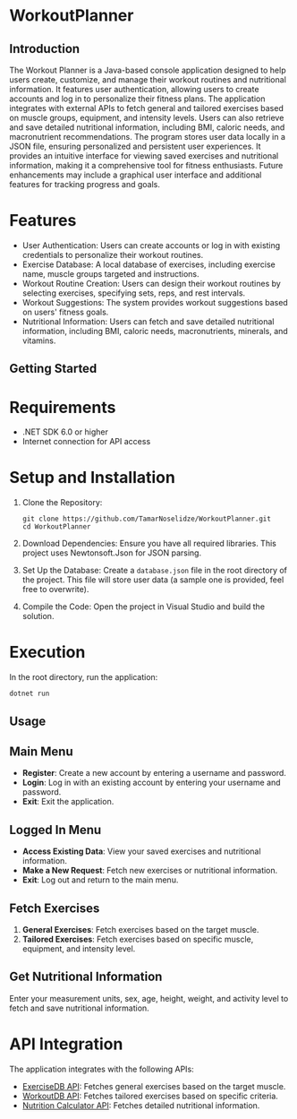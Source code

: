 # WorkoutPlanner

## Introduction
The Workout Planner is a Java-based console application designed to help users create, customize, and manage their workout routines and nutritional information. 
It features user authentication, allowing users to create accounts and log in to personalize their fitness plans. 
The application integrates with external APIs to fetch general and tailored exercises based on muscle groups, equipment, and intensity levels. 
Users can also retrieve and save detailed nutritional information, including BMI, caloric needs, and macronutrient recommendations. 
The program stores user data locally in a JSON file, ensuring personalized and persistent user experiences. 
It provides an intuitive interface for viewing saved exercises and nutritional information, making it a comprehensive tool for fitness enthusiasts. 
Future enhancements may include a graphical user interface and additional features for tracking progress and goals.

# Features

- User Authentication: Users can create accounts or log in with existing credentials to personalize their workout routines.
- Exercise Database: A local database of exercises, including exercise name, muscle groups targeted and instructions.
- Workout Routine Creation: Users can design their workout routines by selecting exercises, specifying sets, reps, and rest intervals.
- Workout Suggestions: The system provides workout suggestions based on users' fitness goals.
- Nutritional Information: Users can fetch and save detailed nutritional information, including BMI, caloric needs, macronutrients, minerals, and vitamins.


## Getting Started

# Requirements

- .NET SDK 6.0 or higher
- Internet connection for API access


# Setup and Installation

1. Clone the Repository:

    ```
    git clone https://github.com/TamarNoselidze/WorkoutPlanner.git
    cd WorkoutPlanner
    ```

2. Download Dependencies:
    Ensure you have all required libraries. This project uses Newtonsoft.Json for JSON parsing.

3. Set Up the Database:
    Create a `database.json` file in the root directory of the project. This file will store user data (a sample one is provided, feel free to overwrite).

4. Compile the Code:
    Open the project in Visual Studio and build the solution.


# Execution

In the root directory, run the application:
```
dotnet run
```


## Usage

## Main Menu

- **Register**: Create a new account by entering a username and password.
- **Login**: Log in with an existing account by entering your username and password.
- **Exit**: Exit the application.

## Logged In Menu

- **Access Existing Data**: View your saved exercises and nutritional information.
- **Make a New Request**: Fetch new exercises or nutritional information.
- **Exit**: Log out and return to the main menu.

## Fetch Exercises

1. **General Exercises**: Fetch exercises based on the target muscle.
2. **Tailored Exercises**: Fetch exercises based on specific muscle, equipment, and intensity level.

## Get Nutritional Information

Enter your measurement units, sex, age, height, weight, and activity level to fetch and save nutritional information.


# API Integration
The application integrates with the following APIs:

- [ExerciseDB API](https://rapidapi.com/justin-WFnsXH_t6/api/exercisedb): Fetches general exercises based on the target muscle.
- [WorkoutDB API](https://rapidapi.com/naeimsalib/api/work-out-api1): Fetches tailored exercises based on specific criteria.
- [Nutrition Calculator API](https://rapidapi.com/sprestrelski/api/nutrition-calculator): Fetches detailed nutritional information.
